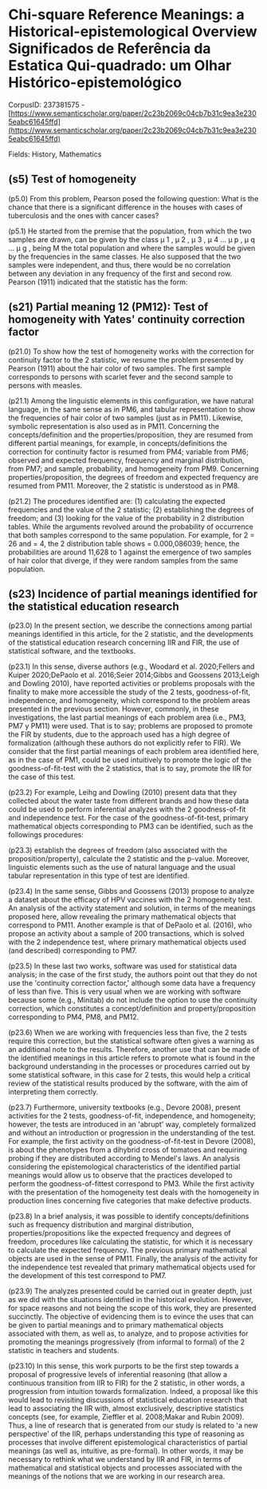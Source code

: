 # Chi-square Reference Meanings: a Historical-epistemological Overview Significados de Referência da Estatica Qui-quadrado: um Olhar Histórico-epistemológico

CorpusID: 237381575 - [https://www.semanticscholar.org/paper/2c23b2069c04cb7b31c9ea3e2305eabc61645ffd](https://www.semanticscholar.org/paper/2c23b2069c04cb7b31c9ea3e2305eabc61645ffd)

Fields: History, Mathematics

## (s5) Test of homogeneity
(p5.0) From this problem, Pearson posed the following question: What is the chance that there is a significant difference in the houses with cases of tuberculosis and the ones with cancer cases?

(p5.1) He started from the premise that the population, from which the two samples are drawn, can be given by the class μ 1 , μ 2 , μ 3 , μ 4 … μ p , μ q … μ g , being M the total population and where the samples would be given by the frequencies in the same classes. He also supposed that the two samples were independent, and thus, there would be no correlation between any deviation in any frequency of the first and second row. Pearson (1911) indicated that the statistic has the form:
## (s21) Partial meaning 12 (PM12): Test of homogeneity with Yates' continuity correction factor
(p21.0) To show how the test of homogeneity works with the correction for continuity factor to the 2 statistic, we resume the problem presented by Pearson (1911) about the hair color of two samples. The first sample corresponds to persons with scarlet fever and the second sample to persons with measles.

(p21.1) Among the linguistic elements in this configuration, we have natural language, in the same sense as in PM6, and tabular representation to show the frequencies of hair color of two samples (just as in PM11). Likewise, symbolic representation is also used as in PM11. Concerning the concepts/definition and the properties/proposition, they are resumed from different partial meanings, for example, in concepts/definitions the correction for continuity factor is resumed from PM4; variable from PM6; observed and expected frequency, frequency and marginal distribution, from PM7; and sample, probability, and homogeneity from PM9. Concerning properties/proposition, the degrees of freedom and expected frequency are resumed from PM11. Moreover, the 2 statistic is understood as in PM8.

(p21.2) The procedures identified are: (1) calculating the expected frequencies and the value of the 2 statistic; (2) establishing the degrees of freedom; and (3) looking for the value of the probability in 2 distribution tables. While the arguments revolved around the probability of occurrence that both samples correspond to the same population. For example, for 2 = 26 and = 4, the 2 distribution table shows = 0.000,086039; hence, the probabilities are around 11,628 to 1 against the emergence of two samples of hair color that diverge, if they were random samples from the same population.
## (s23) Incidence of partial meanings identified for the statistical education research
(p23.0) In the present section, we describe the connections among partial meanings identified in this article, for the 2 statistic, and the developments of the statistical education research concerning IIR and FIR, the use of statistical software, and the textbooks.

(p23.1) In this sense, diverse authors (e.g., Woodard et al. 2020;Fellers and Kuiper 2020;DePaolo et al. 2016;Seier 2014;Gibbs and Goossens 2013;Leigh and Dowling 2010), have reported activities or problems proposals with the finality to make more accessible the study of the 2 tests, goodness-of-fit, independence, and homogeneity, which correspond to the problem areas presented in the previous section. However, commonly, in these investigations, the last partial meanings of each problem area (i.e., PM3, PM7 y PM11) were used. That is to say; problems are proposed to promote the FIR by students, due to the approach used has a high degree of formalization (although these authors do not explicitly refer to FIR). We consider that the first partial meanings of each problem area identified here, as in the case of PM1, could be used intuitively to promote the logic of the goodness-of-fit-test with the 2 statistics, that is to say, promote the IIR for the case of this test.

(p23.2) For example, Leihg and Dowling (2010) present data that they collected about the water taste from different brands and how these data could be used to perform inferential analyzes with the 2 goodness-of-fit and independence test. For the case of the goodness-of-fit-test, primary mathematical objects corresponding to PM3 can be identified, such as the followings procedures:

(p23.3) establish the degrees of freedom (also associated with the proposition/property), calculate the 2 statistic and the p-value. Moreover, linguistic elements such as the use of natural language and the usual tabular representation in this type of test are identified.

(p23.4) In the same sense, Gibbs and Goossens (2013) propose to analyze a dataset about the efficacy of HPV vaccines with the 2 homogeneity test. An analysis of the activity statement and solution, in terms of the meanings proposed here, allow revealing the primary mathematical objects that correspond to PM11. Another example is that of DePaolo et al. (2016), who propose an activity about a sample of 200 transactions, which is solved with the 2 independence test, where primary mathematical objects used (and described) corresponding to PM7.

(p23.5) In these last two works, software was used for statistical data analysis; in the case of the first study, the authors point out that they do not use the 'continuity correction factor,' although some data have a frequency of less than five. This is very usual when we are working with software because some (e.g., Minitab) do not include the option to use the continuity correction, which constitutes a concept/definition and property/proposition corresponding to PM4, PM8, and PM12.

(p23.6) When we are working with frequencies less than five, the 2 tests require this correction, but the statistical software often gives a warning as an additional note to the results. Therefore, another use that can be made of the identified meanings in this article refers to promote what is found in the background understanding in the processes or procedures carried out by some statistical software, in this case for 2 tests, this would help a critical review of the statistical results produced by the software, with the aim of interpreting them correctly.

(p23.7) Furthermore, university textbooks (e.g., Devore 2008), present activities for the 2 tests, goodness-of-fit, independence, and homogeneity; however, the tests are introduced in an 'abrupt' way, completely formalized and without an introduction or progression in the understanding of the test. For example, the first activity on the goodness-of-fit-test in Devore (2008), is about the phenotypes from a dihybrid cross of tomatoes and requiring probing if they are distributed according to Mendel's laws. An analysis considering the epistemological characteristics of the identified partial meanings would allow us to observe that the practices developed to perform the goodness-of-fittest correspond to PM3. While the first activity with the presentation of the homogeneity test deals with the homogeneity in production lines concerning five categories that make defective products.

(p23.8) In a brief analysis, it was possible to identify concepts/definitions such as frequency distribution and marginal distribution, properties/propositions like the expected frequency and degrees of freedom, procedures like calculating the statistic, for which it is necessary to calculate the expected frequency. The previous primary mathematical objects are used in the sense of PM11. Finally, the analysis of the activity for the independence test revealed that primary mathematical objects used for the development of this test correspond to PM7.

(p23.9) The analyzes presented could be carried out in greater depth, just as we did with the situations identified in the historical evolution. However, for space reasons and not being the scope of this work, they are presented succinctly. The objective of evidencing them is to evince the uses that can be given to partial meanings and to primary mathematical objects associated with them, as well as, to analyze, and to propose activities for promoting the meanings progressively (from informal to formal) of the 2 statistic in teachers and students.

(p23.10) In this sense, this work purports to be the first step towards a proposal of progressive levels of inferential reasoning (that allow a continuous transition from IIR to FIR) for the 2 statistic, in other words, a progression from intuition towards formalization. Indeed, a proposal like this would lead to revisiting discussions of statistical education research that lead to associating the IIR with, almost exclusively, descriptive statistics concepts (see, for example, Zieffler et al. 2008;Makar and Rubin 2009). Thus, a line of research that is generated from our study is related to 'a new perspective' of the IIR, perhaps understanding this type of reasoning as processes that involve different epistemological characteristics of partial meanings (as well as, intuitive, as pre-formal). In other words, it may be necessary to rethink what we understand by IIR and FIR, in terms of mathematical and statistical objects and processes associated with the meanings of the notions that we are working in our research area.
